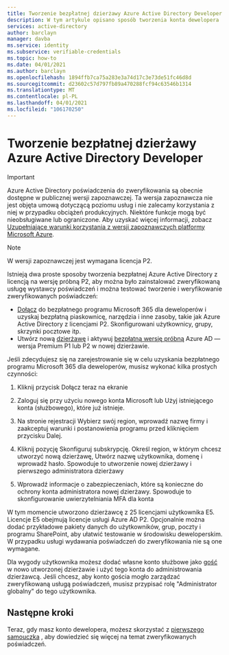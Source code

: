 ```yaml
---
title: Tworzenie bezpłatnej dzierżawy Azure Active Directory Developer
description: W tym artykule opisano sposób tworzenia konta dewelopera
services: active-directory
author: barclayn
manager: davba
ms.service: identity
ms.subservice: verifiable-credentials
ms.topic: how-to
ms.date: 04/01/2021
ms.author: barclayn
ms.openlocfilehash: 1894ffb7ca75a283e3a74d17c3e73de51fc46d8d
ms.sourcegitcommit: d23602c57d797fb89a470288fcf94c63546b1314
ms.translationtype: MT
ms.contentlocale: pl-PL
ms.lasthandoff: 04/01/2021
ms.locfileid: "106170250"
---
```

# <a name="how-to-create-a-free-azure-active-directory-developer-tenant"></a>Tworzenie bezpłatnej dzierżawy Azure Active Directory Developer

> [!IMPORTANT]
> Azure Active Directory poświadczenia do zweryfikowania są obecnie dostępne w publicznej wersji zapoznawczej.
> Ta wersja zapoznawcza nie jest objęta umową dotyczącą poziomu usług i nie zalecamy korzystania z niej w przypadku obciążeń produkcyjnych. Niektóre funkcje mogą być nieobsługiwane lub ograniczone. Aby uzyskać więcej informacji, zobacz [Uzupełniające warunki korzystania z wersji zapoznawczych platformy Microsoft Azure](https://azure.microsoft.com/support/legal/preview-supplemental-terms/).

> [!NOTE]
> W wersji zapoznawczej jest wymagana licencja P2. 

Istnieją dwa proste sposoby tworzenia bezpłatnej Azure Active Directory z licencją na wersję próbną P2, aby można było zainstalować zweryfikowaną usługę wystawcy poświadczeń i można testować tworzenie i weryfikowanie zweryfikowanych poświadczeń:

- [Dołącz](https://aka.ms/o365devprogram) do bezpłatnego programu Microsoft 365 dla deweloperów i uzyskaj bezpłatną piaskownicę, narzędzia i inne zasoby, takie jak Azure Active Directory z licencjami P2. Skonfigurowani użytkownicy, grupy, skrzynki pocztowe itp.
- Utwórz nową [dzierżawę](https://docs.microsoft.com/azure/active-directory/develop/quickstart-create-new-tenant) i aktywuj [bezpłatną wersję próbną](https://azure.microsoft.com/trial/get-started-active-directory/) Azure AD — wersja Premium P1 lub P2 w nowej dzierżawie.

Jeśli zdecydujesz się na zarejestrowanie się w celu uzyskania bezpłatnego programu Microsoft 365 dla deweloperów, musisz wykonać kilka prostych czynności:

1. Kliknij przycisk Dołącz teraz na ekranie

2. Zaloguj się przy użyciu nowego konta Microsoft lub Użyj istniejącego konta (służbowego), które już istnieje.

3. Na stronie rejestracji Wybierz swój region, wprowadź nazwę firmy i zaakceptuj warunki i postanowienia programu przed kliknięciem przycisku Dalej.

4. Kliknij pozycję Skonfiguruj subskrypcję. Określ region, w którym chcesz utworzyć nową dzierżawę, Utwórz nazwę użytkownika, domenę i wprowadź hasło. Spowoduje to utworzenie nowej dzierżawy i pierwszego administratora dzierżawy

5. Wprowadź informacje o zabezpieczeniach, które są konieczne do ochrony konta administratora nowej dzierżawy. Spowoduje to skonfigurowanie uwierzytelniania MFA dla konta


W tym momencie utworzono dzierżawcę z 25 licencjami użytkownika E5. Licencje E5 obejmują licencje usługi Azure AD P2. Opcjonalnie można dodać przykładowe pakiety danych do użytkowników, grup, poczty i programu SharePoint, aby ułatwić testowanie w środowisku deweloperskim. W przypadku usługi wydawania poświadczeń do zweryfikowania nie są one wymagane.

Dla wygody użytkownika możesz dodać własne konto służbowe jako [gość](https://docs.microsoft.com/azure/active-directory/b2b/b2b-quickstart-add-guest-users-portal.md) w nowo utworzonej dzierżawie i użyć tego konta do administrowania dzierżawcą. Jeśli chcesz, aby konto gościa mogło zarządzać zweryfikowaną usługą poświadczeń, musisz przypisać rolę "Administrator globalny" do tego użytkownika.

## <a name="next-steps"></a>Następne kroki

Teraz, gdy masz konto dewelopera, możesz skorzystać z [pierwszego samouczka](get-started-verifiable-credentials.md) , aby dowiedzieć się więcej na temat zweryfikowanych poświadczeń.